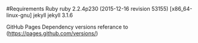 #Requirements
Ruby ruby 2.2.4p230 (2015-12-16 revision 53155) [x86_64-linux-gnu] 
jekyll jekyll 3.1.6

GitHub Pages Dependency versions referance to (https://pages.github.com/versions/)
